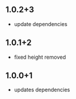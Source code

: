## 1.0.2+3
- update dependencies

## 1.0.1+2
- fixed height removed

## 1.0.0+1

- updates dependencies




